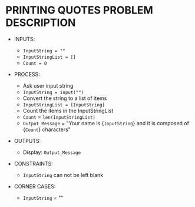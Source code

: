 # PRINTING QUOTES PROBLEM DESCRIPTION

- INPUTS:
  - `InputString = ""`
  - `InputStringList = []`
  - `Count = 0`

- PROCESS:
  - Ask user input string
  - `InputString = input("")`
  - Convert the string to a list of items 
  - `InputStringList = [InputString]`
  - Count the items in the InputStringList
  - `Count` = `len(InputStringList)`
  - `Output_Message` = "Your name is {`InputString`} and it is composed of {`Count`} characters"

- OUTPUTS:
  - Display: `Output_Message`

- CONSTRAINTS:
  - `InputString` can not be left blank

- CORNER CASES:
  - `InputString` = ""